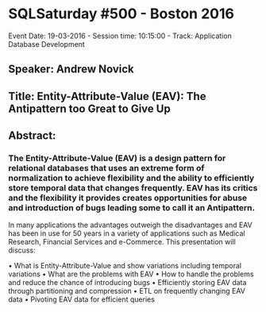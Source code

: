 # SQLSaturday #500 - Boston 2016
Event Date: 19-03-2016 - Session time: 10:15:00 - Track: Application  Database Development
## Speaker: Andrew Novick
## Title: Entity-Attribute-Value (EAV): The Antipattern too Great to Give Up
## Abstract:
### The Entity-Attribute-Value (EAV) is a design pattern for relational databases that uses an extreme form of normalization to achieve flexibility and the ability to efficiently store temporal data that changes frequently.  EAV has its critics and the flexibility it provides creates opportunities for abuse and introduction of bugs leading some to call it an Antipattern.

In many applications the advantages outweigh the disadvantages and EAV has been in use for 50 years in a variety of applications such as Medical Research, Financial Services and e-Commerce.   This presentation will discuss:

•	What is Entity-Attribute-Value and show variations including temporal variations
•	What are the problems with EAV
•	How to handle the problems and reduce the chance of introducing bugs
•	Efficiently storing EAV data through partitioning and compression
•	ETL on frequently changing EAV data
•	Pivoting EAV data for efficient queries

